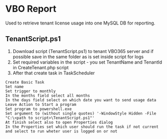 # VBO Report
Used to retrieve tenant license usage into one MySQL DB for reporting.

## TenantScript.ps1
1. Download script (TenantScript.ps1) to tenant VBO365 server and if possible save in the same folder as is set inside script for logs
2. Set required variables in the script - you set TenantName and TenantId in CreateTenant.php script
3. After that create task in TaskScheduler
```
Create Basic Task
Set name
Set trigger to monthly
In the months field select all months
In the days field select on which date you want to send usage data
Leave Action to Start a program
Set program to powershell.exe
Set argument to (without single quotes) '-WindowStyle Hidden -File "C:\<path to script>\TenantScript.ps1"'
At finish select also to open Properties dialog
In the Properties set which user should run the task if not current and select to run wheter user is logged on or not
```
